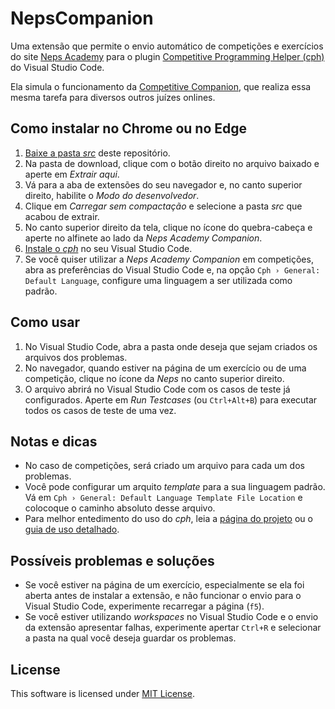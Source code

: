 
# NepsCompanion

  

Uma extensão que permite o envio automático de competições e exercícios do site [Neps Academy](neps.academy) para o plugin [Competitive Programming Helper (cph)](https://github.com/agrawal-d/cph#competitive-programming-helper-cph) do Visual Studio Code. 

Ela simula o funcionamento da [Competitive Companion](https://github.com/jmerle/competitive-companion#competitive-companion), que realiza essa mesma tarefa para diversos outros juízes onlines.

## Como instalar no Chrome ou no Edge

 1. [Baixe a pasta *src*](https://downgit.github.io/#/home?url=https://github.com/allangarcia2004/NepsCompanion/tree/main/src) deste repositório.
 2. Na pasta de download, clique com o botão direito no arquivo baixado e aperte em *Extrair aqui*.
 3. Vá para a aba de extensões do seu navegador e, no canto superior direito, habilite o *Modo do desenvolvedor*.
 4. Clique em *Carregar sem compactação* e selecione a pasta *src* que acabou de extrair.
 5. No canto superior direito da tela, clique no ícone do quebra-cabeça e aperte no alfinete ao lado da *Neps Academy Companion*.
 6. [Instale o *cph*](https://marketplace.visualstudio.com/items?itemName=DivyanshuAgrawal.competitive-programming-helper) no seu Visual Studio Code.
7. Se você quiser utilizar a *Neps Academy Companion* em competições, abra as preferências do Visual Studio Code e, na opção `Cph › General: Default Language`, configure uma linguagem a ser utilizada como padrão.
  
## Como usar
1. No Visual Studio Code, abra a pasta onde deseja que sejam criados os arquivos dos problemas.
2. No navegador, quando estiver na página de um exercício ou de uma competição, clique no ícone da *Neps* no canto superior direito.
3. O arquivo abrirá no Visual Studio Code com os casos de teste já configurados. Aperte  em *Run Testcases* (ou `Ctrl+Alt+B`) para executar todos os casos de teste de uma vez.

## Notas e dicas
- No caso de competições, será criado um arquivo para cada um dos problemas.
- Você pode configurar um arquito *template* para a sua linguagem padrão. Vá em `Cph › General: Default Language Template File Location` e colocoque o caminho absoluto desse arquivo.
- Para melhor entedimento do uso do *cph*, leia a [página do projeto](https://github.com/agrawal-d/cph#competitive-programming-helper-cph) ou o [guia de uso detalhado](https://github.com/agrawal-d/cph/blob/main/docs/user-guide.md#cph-user-guide).

## Possíveis problemas e soluções
- Se você estiver na página de um exercício, especialmente se ela foi aberta antes de instalar a extensão, e não funcionar o envio para o Visual Studio Code, experimente recarregar a página (`f5`).
- Se você estiver utilizando *workspaces* no Visual Studio Code e o envio da extensão apresentar falhas, experimente apertar `Ctrl+R` e selecionar a pasta na qual você deseja guardar os problemas.

## License
This software is licensed under [MIT License](LICENSE).
